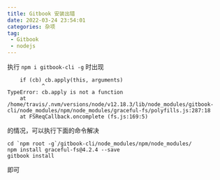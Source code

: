 ```yaml
---
title: Gitbook 安装出错
date: 2022-03-24 23:54:01
categories: 杂项
tag:
 - Gitbook
 - nodejs
---
```


执行 `npm i gitbook-cli -g` 时出现

```
    if (cb) cb.apply(this, arguments)
           ^
TypeError: cb.apply is not a function
    at /home/travis/.nvm/versions/node/v12.18.3/lib/node_modules/gitbook-cli/node_modules/npm/node_modules/graceful-fs/polyfills.js:287:18
    at FSReqCallback.oncomplete (fs.js:169:5)
```

的情况，可以执行下面的命令解决

```
cd `npm root -g`/gitbook-cli/node_modules/npm/node_modules/
npm install graceful-fs@4.2.4 --save
gitbook install
```

即可
